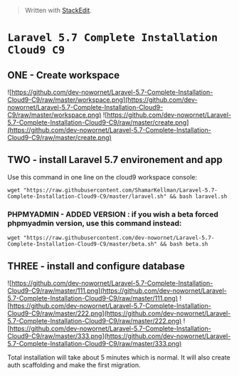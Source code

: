 > Written with [StackEdit](https://stackedit.io/).
# `Laravel 5.7 Complete Installation Cloud9 C9`

## ONE - Create workspace
![https://github.com/dev-nowornet/Laravel-5.7-Complete-Installation-Cloud9-C9/raw/master/workspace.png](https://github.com/dev-nowornet/Laravel-5.7-Complete-Installation-Cloud9-C9/raw/master/workspace.png)
![https://github.com/dev-nowornet/Laravel-5.7-Complete-Installation-Cloud9-C9/raw/master/create.png](https://github.com/dev-nowornet/Laravel-5.7-Complete-Installation-Cloud9-C9/raw/master/create.png)


## TWO - install Laravel 5.7 environement and app

Use this command in one line on the cloud9 workspace console:

` wget "https://raw.githubusercontent.com/ShamarKellman/Laravel-5.7-Complete-Installation-Cloud9-C9/master/laravel.sh" && bash laravel.sh `

### PHPMYADMIN - ADDED VERSION : if you wish a beta forced phpmyadmin version, use this command instead:

` wget "https://raw.githubusercontent.com/dev-nowornet/Laravel-5.7-Complete-Installation-Cloud9-C9/master/beta.sh" && bash beta.sh `

## THREE - install and configure database

![https://github.com/dev-nowornet/Laravel-5.7-Complete-Installation-Cloud9-C9/raw/master/111.png](https://github.com/dev-nowornet/Laravel-5.7-Complete-Installation-Cloud9-C9/raw/master/111.png)
![https://github.com/dev-nowornet/Laravel-5.7-Complete-Installation-Cloud9-C9/raw/master/222.png](https://github.com/dev-nowornet/Laravel-5.7-Complete-Installation-Cloud9-C9/raw/master/222.png)
![https://github.com/dev-nowornet/Laravel-5.7-Complete-Installation-Cloud9-C9/raw/master/333.png](https://github.com/dev-nowornet/Laravel-5.7-Complete-Installation-Cloud9-C9/raw/master/333.png)


Total installation will take about 5 minutes which is normal. It will also create auth scaffolding and make the first migration.



